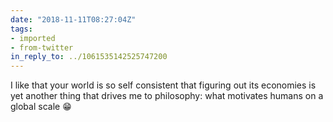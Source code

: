 ```yaml
---
date: "2018-11-11T08:27:04Z"
tags:
- imported
- from-twitter
in_reply_to: ../1061535142525747200
---
```

I like that your world is so self consistent that figuring out its economies is yet another thing that drives me to philosophy: what motivates humans on a global scale 😁
